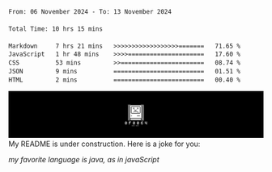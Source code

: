 <!--START_SECTION:waka-->

```txt
From: 06 November 2024 - To: 13 November 2024

Total Time: 10 hrs 15 mins

Markdown     7 hrs 21 mins   >>>>>>>>>>>>>>>>>>=======   71.65 %
JavaScript   1 hr 48 mins    >>>>=====================   17.60 %
CSS          53 mins         >>=======================   08.74 %
JSON         9 mins          =========================   01.51 %
HTML         2 mins          =========================   00.40 %
```

<!--END_SECTION:waka-->

<img src="https://raw.githubusercontent.com/n3xta/image-hosting/main/img/202411032331174.png"/>
My README is under construction. Here is a joke for you:

*my favorite language is java, as in javaScript* 
